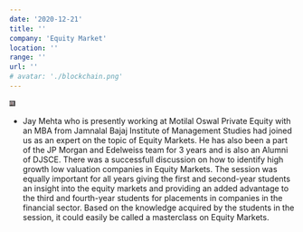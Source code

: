 ```yaml
---
date: '2020-12-21'
title: ''
company: 'Equity Market'
location: ''
range: ''
url: ''
# avatar: './blockchain.png'
---
```


<img src="equity.png" height="10px" width="10px"><br>

- Jay Mehta who is presently working at Motilal Oswal Private Equity with an MBA from Jamnalal Bajaj Institute of Management Studies had joined us as an expert on the topic of Equity Markets. He has also been a part of the JP Morgan and Edelweiss team for 3 years and is also an Alumni of DJSCE. There was a successfull discussion on how to identify high growth low valuation companies in Equity Markets. The session was equally important for all years giving the first and second-year students an insight into the equity markets and providing an added advantage to the third and fourth-year students for placements in companies in the financial sector. Based on the knowledge acquired by the students in the session, it could easily be called a masterclass on Equity Markets.
